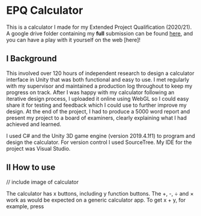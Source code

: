 # EPQ Calculator

This is a calculator I made for my Extended Project Qualification (2020/21). A google drive folder containing my **full** submission can be found [here](https://drive.google.com/drive/folders/17eVtX6k3sckr00V5xlsmQyD4ZomX0GNU?usp=drive_link "See my submission in full!"), and you can have a play with it yourself on the web [here]!

## I Background

This involved over 120 hours of independent research to design a calculator interface in Unity that was both functional and easy to use. I met regularly with my supervisor and maintained a production log throughout to keep my progress on track. After I was happy with my calculator following an iterative design process, I uploaded it online using WebGL so I could easy share it for testing and feedback which I could use to further improve my design. At the end of the project, I had to produce a 5000 word report and present my project to a board of examiners, clearly explaining what I had achieved and learned.

I used C# and the Unity 3D game engine (version 2019.4.1f1) to program and design the calculator. For version control I used SourceTree. My IDE for the project was Visual Studio.

## II How to use

// include image of calculator

The calculator has x buttons, including y function buttons. The +, -, ÷ and × work as would be expected on a generic calculator app. To get x + y, for example, press 
